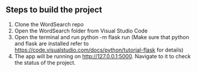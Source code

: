 ## Steps to build the project
1. Clone the WordSearch repo
2. Open the WordSearch folder from Visual Studio Code
3. Open the terminal and run python -m flask run (Make sure that python and flask are installed refer to https://code.visualstudio.com/docs/python/tutorial-flask for details)
4. The app will be running on http://127.0.0.1:5000. Navigate to it to check the status of the project.
